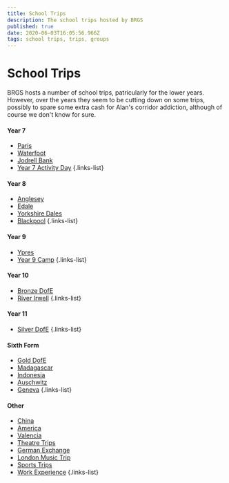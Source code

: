 ```yaml
---
title: School Trips
description: The school trips hosted by BRGS
published: true
date: 2020-06-03T16:05:56.966Z
tags: school trips, trips, groups
---
```


# School Trips
BRGS hosts a number of school trips, patricularly for the lower years. However, over the years they seem to be cutting down on some trips, possibly to spare some extra cash for Alan's corridor addiction, although of course we don't know for sure.

#### Year 7
- [Paris](/groups/school-trips/paris)
- [Waterfoot](/groups/school-trips/waterfoot)
- [Jodrell Bank](/groups/school-trips/jodrell-bank)
- [Year 7 Activity Day](/groups/school-trips/year-7-activity-day)
{.links-list}

#### Year 8
- [Anglesey](/groups/school-trips/anglesey)
- [Edale](/groups/school-trips/edale)
- [Yorkshire Dales](/groups/school-trips/yorkshire-dales)
- [Blackpool](/groups/school-trips/blackpool)
{.links-list}

#### Year 9
- [Ypres](/groups/school-trips/ypres)
- [Year 9 Camp](/groups/school-trips/year-9-camp)
{.links-list}

#### Year 10
- [Bronze DofE](/groups/school-trips/bronze-dofe)
- [River Irwell](/groups/school-trips/river-irwell)
{.links-list}

#### Year 11
- [Silver DofE](/groups/school-trips/silver-dofe)
{.links-list}

#### Sixth Form
- [Gold DofE](/groups/school-trips/gold-dofe)
- [Madagascar](/groups/school-trips/madagascar)
- [Indonesia](/groups/school-trips/indonesia)
- [Auschwitz](/groups/school-trips/auschwitz)
- [Geneva](/groups/school-trips/geneva)
{.links-list}

#### Other
- [China](/groups/school-trips/china)
- [America](/groups/school-trips/america)
- [Valencia](/groups/school-trips/valencia)
- [Theatre Trips](/groups/school-trips/theatre-trips)
- [German Exchange](/groups/school-trips/german-exchange)
- [London Music Trip](/groups/school-trips/london-music-trip)
- [Sports Trips](/groups/school-trips/sports-trips)
- [Work Experience](/groups/school-trips/work-experience)
{.links-list}